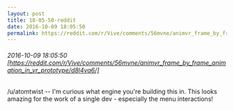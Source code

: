 ```yaml
---
layout: post
title: 18-05-50-reddit
date: 2016-10-09 18:05:50
permalink: https://reddit.com/r/Vive/comments/56mvne/animvr_frame_by_frame_animation_in_vr_prototype/d8l4va6/
---
```


###### 2016-10-09 18:05:50 [https://reddit.com/r/Vive/comments/56mvne/animvr_frame_by_frame_animation_in_vr_prototype/d8l4va6/]
/u/atomtwist -- I'm curious what engine you're building this in. This looks amazing for the work of a single dev - especially the menu interactions!
